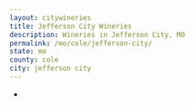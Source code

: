 ```yaml
---
layout: citywineries
title: Jefferson City Wineries
description: Wineries in Jefferson City, MO
permalink: /mo/cole/jefferson-city/
state: mo
county: cole
city: jefferson city
---
```

-
